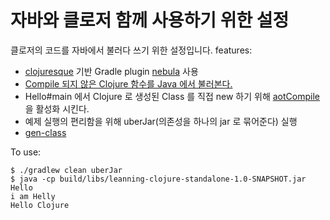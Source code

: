 자바와 클로저 함께 사용하기 위한 설정 
=====================

클로저의 코드를 자바에서 불러다 쓰기 위한 설정입니다.
features:

- [clojuresque](https://github.com/clojuresque/clojuresque) 기반 Gradle plugin [nebula](https://plugins.gradle.org/plugin/nebula.clojure) 사용  
- [Compile 되지 않은 Clojure 함수를 Java 에서 불러본다.](http://clojure.org/reference/java_interop#_calling_clojure_from_java)
- Hello#main 에서 Clojure 로 생성된 Class 를 직접 new 하기 위해 [aotCompile](http://clojure.org/reference/compilation) 을 활성화 시킨다.
- 예제 실행의 편리함을 위해 uberJar(의존성을 하나의 jar 로 묶어준다) 실행 
- [gen-class](http://clojuredocs.org/clojure.core/gen-class)

To use:
```
$ ./gradlew clean uberJar
$ java -cp build/libs/leanning-clojure-standalone-1.0-SNAPSHOT.jar Hello
i am Helly
Hello Clojure
```
